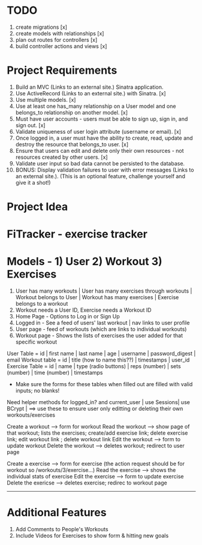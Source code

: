 # TODO
1. create migrations [x]
2. create models with relationships [x]
3. plan out routes for controllers [x]
4. build controller actions and views [x]


# Project Requirements
1. Build an MVC (Links to an external site.) Sinatra application.
2. Use ActiveRecord (Links to an external site.) with Sinatra. [x]
3. Use multiple models. [x]
4. Use at least one has_many relationship on a User model and one belongs_to relationship on another model. [x]
5. Must have user accounts - users must be able to sign up, sign in, and sign out. [x]
6. Validate uniqueness of user login attribute (username or email). [x]
7. Once logged in, a user must have the ability to create, read, update and destroy the resource that belongs_to user. [x]
8. Ensure that users can edit and delete only their own resources - not resources created by other users. [x]
9. Validate user input so bad data cannot be persisted to the database.
10. BONUS: Display validation failures to user with error messages (Links to an external site.). (This is an optional feature, challenge yourself and give it a shot!)

# Project Idea
# FiTracker - exercise tracker
# Models - 1) User 2) Workout 3) Exercises
 1. User has many workouts | User has many exercises through workouts | Workout belongs to User | Workout has many exercises | Exercise belongs to a workout
 2. Workout needs a User ID, Exercise needs a Workout ID
 3. Home Page - Options to Log in or Sign Up
 4. Logged in - See a feed of users' last workout | nav links to user profile
 5. User page - feed of workouts (which are links to individual workouts)
 6. Workout page - Shows the lists of exercises the user added for that specific workout


 User Table = id | first name | last name | age | username | password_digest | email
 Workout table = id | title (how to name this??) | timestamps | user_id
 Exercise Table = id | name | type (radio buttons) | reps (number) | sets (number) | time (number) | timestamps
 
 - Make sure the forms for these tables when filled out are filled with valid inputs; no blanks!


 Need helper methods for logged_in? and current_user | use Sessions| use BCrypt | ==> use these to ensure user only editting or deleting their own workouts/exercises

 Create a workout --> form for workout
 Read the workout --> show page of that workout; lists the exercises; create/add exercise link; delete exercise link; edit workout link ; delete workout link
 Edit the workout --> form to update workout
 Delete the workout --> deletes workout; redirect to user page

 Create a exercise --> form for exercise (the action request should be for workout so /workouts/3/exercise...)
 Read the exercise --> shows the individual stats of exercise
 Edit the exercise --> form to update exercise
 Delete the exericse --> deletes exercise; redirec to workout page

 



 -----------------------------

# Additional Features
1. Add Comments to People's Workouts
2. Include Videos for Exercises to show form & hitting new goals